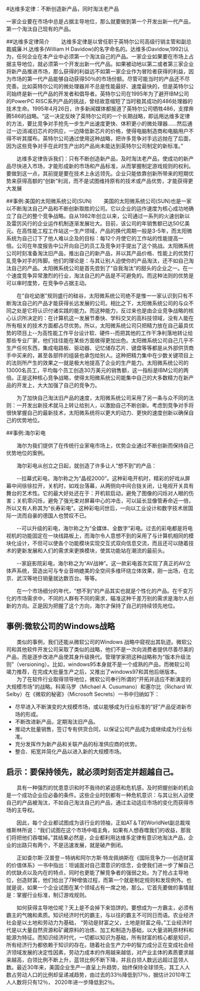 #达维多定律：不断创造新产品，同时淘汰老产品

一家企业要在市场中总是占据主导地位，那么就要做到第一个开发出新一代产品，第一个淘汰自己现有的产品。

##达维多定律简介
　　达维多定律是以曾任职于英特尔公司高级行销主管和副总裁威廉.H.达维多(William H Davidow)的名字命名的。达维多(Davidow,1992)认为，任何企业在本产业中必须第一个淘汰自己的产品。一家企业如果要在市场上占据主导地位，就必须第一个开发出新一代产品。如果被动地以第二或者第三家企业将新产品推进市场，那么获得的利益远不如第一家企业作为冒险者获得的利益，因为市场的第一代产品能够自动获得50％的市场份额。尽管可能当时的产品还不尽完善。比如英特尔公司的微处理器并不总是性能最好、速度最快的，但是英特尔公司始终是新一代产品的开发者和倡导者。英特尔公司在1995年为了避开IBM公司的PowerPC RISC系列产品的挑战，曾经故意缩短了当时极其成功的486处理器的技术生命。1995年4月26日，许多新闻媒体都报道了英特尔公司牺牲486，支撑奔腾586的战略。“这一决定反映了英特尔公司的一个长期战略，即运用达维多定律的方法，要比竞争对手抢先一步生产出速度更快、体积更小的微处理器……然后通过一边消减旧芯片的供应，一边降低新芯片的价格，使得电脑制造商和电脑用户不得不听其摆布。英特尔公司通过使用这种战略，把许多竞争对手远远抛在了后面，因为这些竞争对手在此时生产出的产品尚未能达到英特尔公司制定的新标准。”

　　达维多定律告诉我们：只有不断创造新产品，及时淘汰老产品，使成功的新产品尽快进入市场，才能形成新的市场和产品标准，从而掌握制定游戏规则的权利。要做到这一点，其前提是要在技术上永远领先。企业只能依靠创新所带来的短期优势来获得高额的“创新”利润，而不是试图维持原有的技术或产品优势，才能获得更大发展

##事例:美国的太阳微系统公司(SUN)
　　美国的太阳微系统公司(SUN)也是一家以不断淘汰自己产品和不断创新取胜的公司。它以企业的运作速度为核心成功地确立了自己的整个竞争战略。自从1982年创立以来，公司通过一系列的火速创新以及雷厉风行的企业运作机制逐渐发展壮大。目前，该公司的年销售额已达50亿美元。在高性能工程工作站这一生产领域，产品的换代周期一般是3-5年，而太阳微系统为自己订下了他人难以企及的目标：每12个月使它的工作站的性能提高一倍。公司在年度报告中公开向自己的员工及竞争对手提出了这个挑战。太阳微系统公司时刻准备淘汰旧产品，推出自己的新产品，并以其产品价格、性能上的优势打乱竞争对手的阵脚。他们的理论是：与其让别人迫使你的产品淘汰，还不如自己淘汰自己的产品。太阳微系统公司是首先尝到了“自我淘汰”的甜头的企业之一。在一个速度竞争异常激烈的行业，淘汰自己的产品是不可避免的。而这种法则的优势是可以审时度势，在竞争中占据主动。

　　在“自吃幼崽”规则盛行的硅谷，太阳微系统公司绝不是惟一一家认识到只有不断淘汰自己的产品才能获得长远发展的公司。相比之下，太阳微系统公司的与众不同之处是它将认识付诸实践的能力。而这种能力，反过来也是由企业竞争战略的核心认识所决定的：在计算机这一发展节奏快、学科交叉的高科技领域，没有人能在所有相关的技术方面都占尽优势。所以，太阳微系统公司只把精力放在自己最具优势的项目上--为高性能工作平台设计软、硬件--而把其他的工作干净利落地转让给那些专业厂家，他们往往能在某些方面做得更加出色。太阳微系统公司自己几乎不生产任何东西，集成电路板、驱动器、记忆储存芯片、键盘等等都是从外部供货商手中买来的，甚至各部件的组装也承包给别人。这种把精力集中在少数关键项目上的法则所产生的效果之一就是极大地提高了企业的生产能力。太阳微系统公司的13000名员工，平均每个员工创造30万美元的销售额，这一指标是IBM公司的两倍。正是这种核心竞争战略，使得太阳微系统公司能集中自己的大多数精力在新产品的开发上，大大加强了自己的竞争力。

　　为了加快自己淘汰旧产品的速度，太阳微系统公司采用了另一条与众不同的法则：一开发出新技术就马上转让给别人，以激励自己不断创新。考虑到竞争对手将很快掌握自己的最新技术，太阳微系统将以更大的动力、更快的速度创新以确保自己的优势地位。

##事例:海尔彩电

　　海尔为我们提供了在传统行业家电市场上，优势企业通过不断创新而保持自己优势地位的案例。

　　海尔彩电从创立之日起，就创造了许多让人“想不到”的产品：

　　--拉幕式彩电，海尔称之为“晶视2000”。这种彩电开机时，精彩的好戏从屏幕中间徐徐拉开，关机时，如戏台落幕，从两侧向中间合拢关闭，让电视开关具有舞台的艺术性。它的最大好处还在于：开机软启动，避免了图像的闪烁对人眼的伤害；关机零闪烁，避免了强光束对屏幕中心的冲击，可以延长显像管寿命近一倍，所以又有人称其为“长寿彩电”。这种彩电问世后，一向以工业设计和数字技术居国际一流而自豪的德国人也赞叹不已。

　　--可以升级的彩电，海尔称之为“全媒体、全数字”彩电。过去的彩电都是将电视机的功能固定在一块线路板上，而海尔令人意想不到的采用了与计算机相同的模块化设计，不但可以使各个功能模块实现交互式双向信息交流，而且还可以随着技术的更新发展和人们的需求来更换模块，使其功能站在潮流的最前头。

　　--家庭影院彩电，海尔称之为“AV战神”。这一款彩电首次实现了真正的AV立体声系统，营造出可与专业音响媲美的全空间多维环绕立体效果，刚一出场，在北京、武汉等地日销量就达数百台。等等。

　　在一个市场细分的年代，“想不到”的产品其实也就是个性化的产品。在千变万化的市场需求中，不同的人群有不同的需求，瞄准这种千差万别的需求是海尔人创新的方向。正是因为把握了这个方向，海尔才保持了自己的持续领先地位。

## 事例:微软公司的Windows战略
　　类似的事例，我们还能从微软公司的Windows 战略中窥视出其轨迹。微软公司和其他软件开发公司采取了类似的战略，他们不是一次向消费者提供尽善尽美的产品，而是逐步改进产品使其身升级换代。管理学家把这种战略称为“版本升级法则”（versioning）。比如，windows95本身就不是一个成熟的产品，而微软公司竭力推荐，在完成大批量生产之后，又推出了windows97和其他后继版本。 　　为了在软件行业取得领导地位，微软公司奉行所谓的“开拓并适应不断演变的大规模市场”的战略。科索马罗（Michael A. Cusumano）和塞尔比（Richard W. Selby）在《微软的秘密》（Microsoft Secrets）一书中归纳如下：

* 尽早进入不断演变的大规模市场，或以能够成为行业标准的“好”产品促进新市场的形成。
* 不断改进新产品，定期淘汰旧产品。
* 推动大批量销售，签订专有供货合同，以保证公司产品成为或继续成为行业标准。
* 充分发挥作为新产品和关联产品的标准供应商的优势。
* 整合、拓宽并简化产品以进入新的大规模市场。

## 启示：要保持领先，就必须时刻否定并超越自己。


　　具有一种强烈的忧患意识和时不我待的紧迫感和危机感，及时把握创新的机会是一个成功企业应必备的条件。这些企业时刻都有一种危机意识：与其让别人迫使自己的产品被淘汰，不如自己淘汰自己的产品，通过主动适应市场的变化而获得市场的主导权。

　　因此，每个企业都试图成为该行业的领袖，正如AT＆T的WorldNet副总裁埃维斯林所说：“我们试图在这个市场中唱主角，如果有人想吞噬我们的收益，那我们将把他们吞噬掉。”其结果必然是，企业都利用达维多定律有意识地淘汰产品，企业的出路只有两个，不是迅速发展，就是破产倒闭。

　　正如查尔斯·汉普登－特纳和阿尔方斯·特龙佩纳斯在《国际竞争力──创造财富的价值体系》一书中指出：坦诚面对自己潜意识的信念，会使我们进一步了解自己的优缺点以及内在的特点，同时也更能了解竞争者的强弱之处。为了抢占主导地位，创造财富，他们给出了7种增值过程，而第一个就是制定规则和发现例外。也就是说，如果一个企业试图在某个领域占有一席之地，那么，它首先要做的事情就是：掌握行业标准，制订游戏规则。

　　如何获得主导地位呢？天上是不会掉下来馅饼的。要想成为一方霸主，必须有霸主的气魄和素质。知识经济时代的霸主，与以往的霸主不可同日而语。农业经济社会是以土地和劳动力为基础， “劳动是财富之父，土地是财富之母。”工业经济时代是以大量自然资源和矿藏原料的冶炼、加工和制造为基础，以大量消耗原材料和能源为特征。而知识经济时代，一切都以知识为基础，所有财富的核心都是知识，所有经济行为都依赖于知识的存在。随着社会生产力中的智力成分正在变成社会经济领域发展的决定性因素，劳动力成本的作用越来越低，对产业主体的素质要求越来越高，白领比例不断上升，蓝领比例不断下降，并且白领人数远远超过蓝领人数。最近30年来，美国企业生产一直呈上升趋势，始终保持全球领先，其工人人数占劳动人口的比例却呈递减趋势，由过去的33％降低到17％，据估计2010年工人人数将只有12％， 2020年进一步降低到2％。






